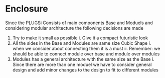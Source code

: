# Enclosure

Since the PLUGSi Consists of main components Base and Moduels and considering modular architecture the following decisions are made

1. Try to make it small as possible
   i. Give it a compact futuristic look
3. All the sides in the Base and Modules are same size Cubic Shape
   i. when we consider about connecting them it is a must
   ii. Remember: we should be able to connect module over base and module over modules
4. Modules has a general architecture with the same size as the Base
   i. Since there are more than one moduel we have to consider general design and add minor changes to the design to fit to different modules
